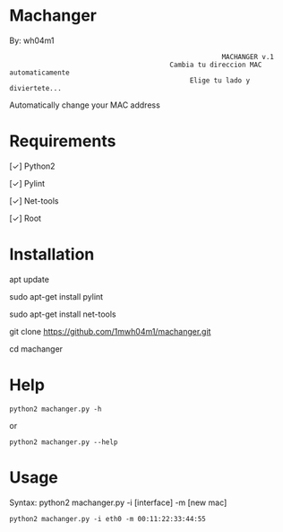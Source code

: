 # Machanger

By: wh04m1

                                                         MACHANGER v.1
                                            Cambia tu direccion MAC automaticamente
                                                 Elige tu lado y diviertete...
                                                 
Automatically change your MAC address


# Requirements

[✓] Python2 

[✓] Pylint 

[✓] Net-tools

[✓] Root


# Installation 

apt update

sudo apt-get install pylint 

sudo apt-get install net-tools

git clone https://github.com/1mwh04m1/machanger.git

cd machanger

# Help

    python2 machanger.py -h 

or

    python2 machanger.py --help

# Usage

Syntax: python2 machanger.py -i [interface] -m [new mac]

    python2 machanger.py -i eth0 -m 00:11:22:33:44:55






